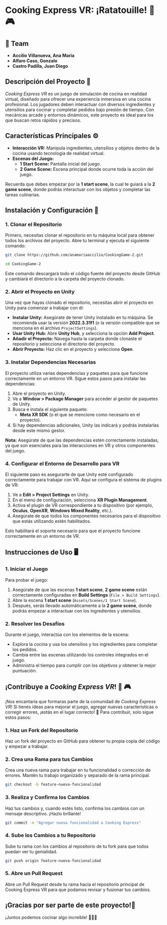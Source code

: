 # Cooking Express VR: ¡Ratatouille! 🍲🎮

## 👥 **Team**

- **Accilio Villanueva, Ana María** 
- **Alfaro Caso, Gonzalo**
- **Castro Padilla, Juan Diego**


## Descripción del Proyecto 📝  
*Cooking Express VR* es un juego de simulación de cocina en realidad virtual, diseñado para ofrecer una experiencia inmersiva en una cocina profesional. Los jugadores deben interactuar con diversos ingredientes y utensilios para cocinar y completar pedidos bajo presión de tiempo. Con mecánicas arcade y entornos dinámicos, este proyecto es ideal para los que buscan retos rápidos y precisos.

## Características Principales ⚙️

- **Interacción VR:** Manipula ingredientes, utensilios y objetos dentro de la cocina usando tecnología de realidad virtual.
- **Escenas del Juego:**
  - **1 Start Scene:** Pantalla inicial del juego.
  - **2 Game Scene:** Escena principal donde ocurre toda la acción del juego.

Recuerda que debes empezar por la **1 start scene**, la cual te guiará a la **2 game scene**, donde podrás interactuar con los objetos y completar las tareas culinarias.

## Instalación y Configuración 🚀


### 1. Clonar el Repositorio

Primero, necesitas clonar el repositorio en tu máquina local para obtener todos los archivos del proyecto. Abre tu terminal y ejecuta el siguiente comando:
```bash
git clone https://github.com/anamariaaccilio/CookingGame-2.git
```

```bash
cd CookingGame-2
```

Este comando descargará todo el código fuente del proyecto desde GitHub y cambiará el directorio a la carpeta del proyecto clonado.

### 2. Abrir el Proyecto en Unity

Una vez que hayas clonado el repositorio, necesitas abrir el proyecto en Unity para comenzar a trabajar con él:

- **Instalar Unity:** Asegúrate de tener Unity instalado en tu máquina. Se recomienda usar la versión **2022.3.31f1** (o la versión compatible que se menciona en el archivo `ProjectSettings`).
- **Usar Unity Hub:** Abre **Unity Hub**, y selecciona la opción **Add Project**.
- **Añadir el Proyecto:** Navega hasta la carpeta donde clonaste el repositorio y selecciona el directorio del proyecto.
- **Abrir Proyecto:** Haz clic en el proyecto y selecciona **Open**.

### 3. Instalar Dependencias Necesarias

El proyecto utiliza varias dependencias y paquetes para que funcione correctamente en un entorno VR. Sigue estos pasos para instalar las dependencias:

1. Abre el proyecto en Unity.
2. Ve a **Window > Package Manager** para acceder al gestor de paquetes de Unity.
3. Busca e instala el siguiente paquete:
   - **Meta XR SDK** (o el que se mencione como necesario en el proyecto).
4. Si hay dependencias adicionales, Unity las indicará y podrás instalarlas desde este mismo gestor.

**Nota:** Asegúrate de que las dependencias estén correctamente instaladas, ya que son esenciales para las interacciones en VR y otros componentes del juego.

### 4. Configurar el Entorno de Desarrollo para VR

El siguiente paso es asegurarte de que Unity esté configurado correctamente para trabajar con VR. Aquí se configura el sistema de plugins de VR:

1. Ve a **Edit > Project Settings** en Unity.
2. En el menú de configuración, selecciona **XR Plugin Management**.
3. Activa el plugin de VR correspondiente a tu dispositivo (por ejemplo, **Oculus**, **OpenXR**, **Windows Mixed Reality**, etc.).
4. Asegúrate de que todos los componentes necesarios para el dispositivo que estás utilizando estén habilitados.

Esto habilitará el soporte necesario para que el proyecto funcione correctamente en un entorno de VR.


## Instrucciones de Uso 🖥️

### 1. Iniciar el Juego

Para probar el juego:

1. Asegúrate de que las escenas **1 start scene**, **2 game scene** están correctamente configuradas en **Build Settings** (`File > Build Settings`).
2. Abre la escena **1 start scene** (`Assets/Scenes/1 Start Scene`).
3. Después, serás llevado automáticamente a la **2 game scene**, donde podrás empezar a interactuar con los ingredientes y utensilios.

### 2. Resolver los Desafíos

Durante el juego, interactúa con los elementos de la escena:

- Explora la cocina y usa los utensilios y los ingredientes para completar los pedidos.
- Cambia entre las escenas utilizando los controles integrados en el juego.
- Administra el tiempo para cumplir con los objetivos y obtener la mejor puntuación.


## ¡Contribuye a *Cooking Express VR*! 🌱 🎮

¡Nos encantaría que formaras parte de la comunidad de *Cooking Express VR*! Si tienes ideas para mejorar el juego, agregar nuevas características o corregir errores, ¡estás en el lugar correcto! 🚀 Para contribuir, solo sigue estos pasos:

### 1. Haz un Fork del Repositorio
Haz un fork del proyecto en GitHub para obtener tu propia copia del código y empezar a trabajar.

### 2. Crea una Rama para tus Cambios
Crea una nueva rama para trabajar en tu funcionalidad o corrección de errores. Mantén tu trabajo organizado y separado de la rama principal.

```bash
git checkout -b feature-nueva-funcionalidad
```

### 3. Realiza y Confirma los Cambios
Haz tus cambios y, cuando estés listo, confirma los cambios con un mensaje descriptivo. ¡Hazlo brillante!

```bash
git commit -m "Agregar nueva funcionalidad a Cooking Express"
```

### 4. Sube los Cambios a tu Repositorio
Sube tu rama con los cambios al repositorio de tu fork para que todos puedan ver tu genialidad.

```bash
git push origin feature-nueva-funcionalidad
```

### 5. Abre un Pull Request

Abre un Pull Request desde tu rama hacia el repositorio principal de Cooking Express VR para que podamos revisar y fusionar tus cambios.


## ¡Gracias por ser parte de este proyecto!🎉

¡Juntos podemos cocinar algo increíble! 🍳👩‍🍳

